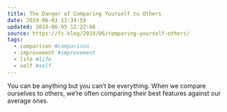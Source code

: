 ```yaml
---
title: The Danger of Comparing Yourself to Others
date: 2019-06-03 13:34:59
updated: 2019-06-05 12:22:08
source: https://fs.blog/2019/06/comparing-yourself-others/
tags:
  - comparison #comparison
  - improvement #improvement
  - life #life
  - self #self
---
```

You can be anything but you can’t be everything. When we compare ourselves to others, we’re often comparing their best features against our average ones.
